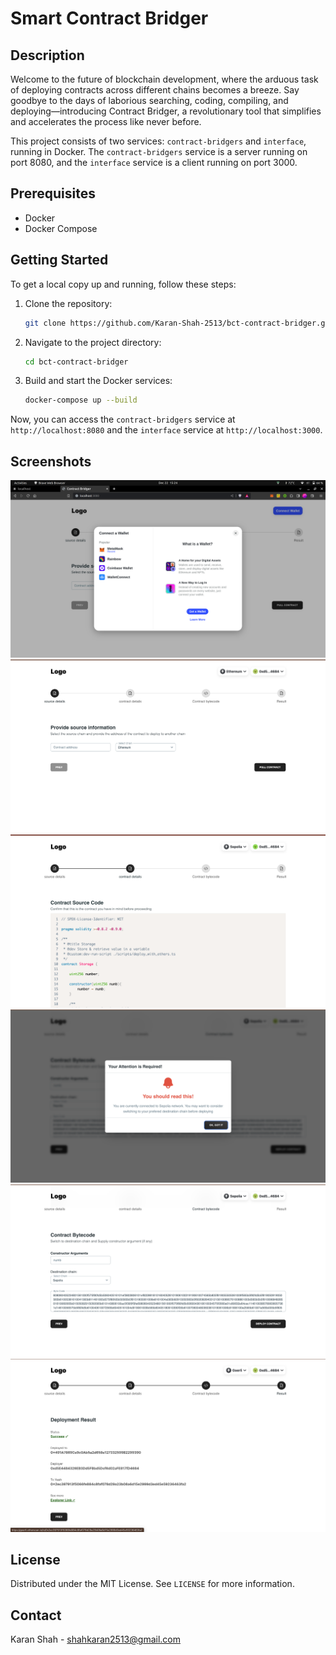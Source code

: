 # Smart Contract Bridger

## Description

Welcome to the future of blockchain development, where the arduous task of deploying contracts across different chains becomes a breeze. Say goodbye to the days of laborious searching, coding, compiling, and deploying—introducing Contract Bridger, a revolutionary tool that simplifies and accelerates the process like never before.

This project consists of two services: `contract-bridgers` and `interface`, running in Docker. The `contract-bridgers` service is a server running on port 8080, and the `interface` service is a client running on port 3000.

## Prerequisites

- Docker
- Docker Compose

## Getting Started

To get a local copy up and running, follow these steps:

1. Clone the repository:

   ```bash
   git clone https://github.com/Karan-Shah-2513/bct-contract-bridger.git
   ```

2. Navigate to the project directory:

   ```bash
   cd bct-contract-bridger
   ```

3. Build and start the Docker services:
   ```bash
   docker-compose up --build
   ```

Now, you can access the `contract-bridgers` service at `http://localhost:8080` and the `interface` service at `http://localhost:3000`.

## Screenshots

![ss 0](https://raw.githubusercontent.com/Karan-Shah-2513/bct-contract-bridger/main/screenshots/ss0.png)
![ss 1](https://raw.githubusercontent.com/Karan-Shah-2513/bct-contract-bridger/main/screenshots/ss1.png)
![ss 2](https://raw.githubusercontent.com/Karan-Shah-2513/bct-contract-bridger/main/screenshots/ss2.png)
![ss 3](https://raw.githubusercontent.com/Karan-Shah-2513/bct-contract-bridger/main/screenshots/ss3.png)
![ss 4](https://raw.githubusercontent.com/Karan-Shah-2513/bct-contract-bridger/main/screenshots/ss4.png)
![ss 5](https://raw.githubusercontent.com/Karan-Shah-2513/bct-contract-bridger/main/screenshots/ss5.png)

## License

Distributed under the MIT License. See `LICENSE` for more information.

## Contact

Karan Shah - shahkaran2513@gmail.com
